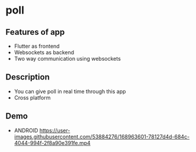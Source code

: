 # poll

## Features of app
- Flutter as frontend
- Websockets as backend
- Two way communication using websockets

## Description
- You can give poll in real time through this app
- Cross platform

## Demo

- ANDROID
https://user-images.githubusercontent.com/53884276/168963601-78127d4d-684c-4044-994f-2f8a90e391fe.mp4

